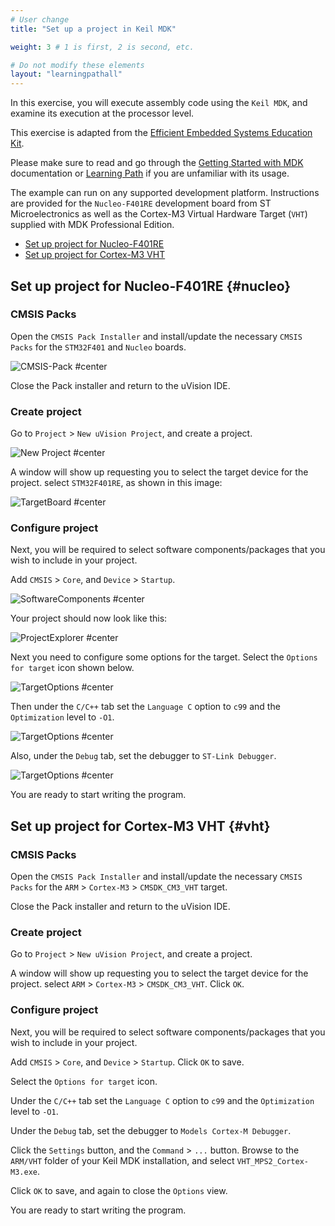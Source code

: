 ```yaml
---
# User change
title: "Set up a project in Keil MDK" 

weight: 3 # 1 is first, 2 is second, etc.

# Do not modify these elements
layout: "learningpathall"
---
```


In this exercise, you will execute assembly code using the `Keil MDK`, and examine its execution at the processor level.

This exercise is adapted from the [Efficient Embedded Systems Education Kit](https://github.com/arm-university/Efficient-Embedded-Systems-Design-Education-Kit).

Please make sure to read and go through the [Getting Started with MDK](https://developer.arm.com/documentation/KGS1/latest/) documentation or [Learning Path](/learning-paths/embedded-and-microcontrollers/uv_debug/) if you are unfamiliar with its usage.

The example can run on any supported development platform. Instructions are provided for the `Nucleo-F401RE` development board from ST Microelectronics as well as the Cortex-M3 Virtual Hardware Target (`VHT`) supplied with MDK Professional Edition.

* [Set up project for Nucleo-F401RE ](#nucleo)
* [Set up project for Cortex-M3 VHT ](#vht)

## Set up project for Nucleo-F401RE {#nucleo}

### CMSIS Packs

Open the `CMSIS Pack Installer` and install/update the necessary `CMSIS Packs` for the `STM32F401` and `Nucleo` boards.

![CMSIS-Pack #center](Images/cmsis-pack.png)

Close the Pack installer and return to the uVision IDE.

### Create project

Go to `Project` > `New uVision Project`, and create a project.

![New Project #center](Images/NewKeilProject.png)

A window will show up requesting you to select the target device for the project. select `STM32F401RE`, as shown in this image:

![TargetBoard #center](Images/SelectDevice2.png)

### Configure project

Next, you will be required to select software components/packages that you wish to include in your project.

Add `CMSIS` > `Core`, and `Device` > `Startup`.

![SoftwareComponents #center](Images/SoftwareComponents.png)

Your project should now look like this:

![ProjectExplorer #center](Images/ProjectExplorer.png)

Next you need to configure some options for the target. Select the `Options for target` icon shown below.

![TargetOptions #center](Images/TargetOptions.png)

Then under the `C/C++` tab set the `Language C` option to `c99` and the `Optimization` level to `-O1`.

![TargetOptions #center](Images/TargetOptions2.png)

Also, under the `Debug` tab, set the debugger to `ST-Link Debugger`.

![TargetOptions #center](Images/TargetOptions3.png)

You are ready to start writing the program.



## Set up project for Cortex-M3 VHT {#vht}

### CMSIS Packs

Open the `CMSIS Pack Installer` and install/update the necessary `CMSIS Packs` for the `ARM` > `Cortex-M3` > `CMSDK_CM3_VHT` target.

Close the Pack installer and return to the uVision IDE.

### Create project

Go to `Project` > `New uVision Project`, and create a project.

A window will show up requesting you to select the target device for the project. select `ARM` > `Cortex-M3` > `CMSDK_CM3_VHT`. Click `OK`.

### Configure project

Next, you will be required to select software components/packages that you wish to include in your project.

Add `CMSIS` > `Core`, and `Device` > `Startup`. Click `OK` to save.

Select the `Options for target` icon.

Under the `C/C++` tab set the `Language C` option to `c99` and the `Optimization` level to `-O1`.

Under the `Debug` tab, set the debugger to `Models Cortex-M Debugger`.

Click the `Settings` button, and the `Command` > `...` button. Browse to the `ARM/VHT` folder of your Keil MDK installation, and select `VHT_MPS2_Cortex-M3.exe`.

Click `OK` to save, and again to close the `Options` view.

You are ready to start writing the program.
